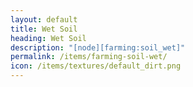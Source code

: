 ```yaml
---
layout: default
title: Wet Soil
heading: Wet Soil
description: "[node][farming:soil_wet]"
permalink: /items/farming-soil-wet/
icon: /items/textures/default_dirt.png
---
```

